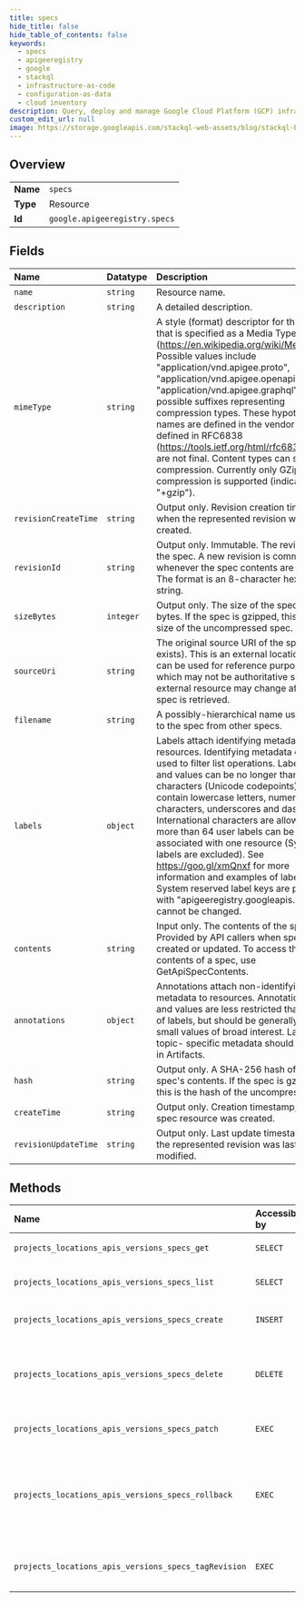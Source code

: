 ```yaml
---
title: specs
hide_title: false
hide_table_of_contents: false
keywords:
  - specs
  - apigeeregistry
  - google    
  - stackql
  - infrastructure-as-code
  - configuration-as-data
  - cloud inventory
description: Query, deploy and manage Google Cloud Platform (GCP) infrastructure and resources using SQL
custom_edit_url: null
image: https://storage.googleapis.com/stackql-web-assets/blog/stackql-blog-post-featured-image.png
---
```

  
    

## Overview
<table><tbody>
<tr><td><b>Name</b></td><td><code>specs</code></td></tr>
<tr><td><b>Type</b></td><td>Resource</td></tr>
<tr><td><b>Id</b></td><td><code>google.apigeeregistry.specs</code></td></tr>
</tbody></table>

## Fields
| Name | Datatype | Description |
|:-----|:---------|:------------|
| `name` | `string` | Resource name. |
| `description` | `string` | A detailed description. |
| `mimeType` | `string` | A style (format) descriptor for this spec that is specified as a Media Type (https://en.wikipedia.org/wiki/Media_type). Possible values include "application/vnd.apigee.proto", "application/vnd.apigee.openapi", and "application/vnd.apigee.graphql", with possible suffixes representing compression types. These hypothetical names are defined in the vendor tree defined in RFC6838 (https://tools.ietf.org/html/rfc6838) and are not final. Content types can specify compression. Currently only GZip compression is supported (indicated with "+gzip"). |
| `revisionCreateTime` | `string` | Output only. Revision creation timestamp; when the represented revision was created. |
| `revisionId` | `string` | Output only. Immutable. The revision ID of the spec. A new revision is committed whenever the spec contents are changed. The format is an 8-character hexadecimal string. |
| `sizeBytes` | `integer` | Output only. The size of the spec file in bytes. If the spec is gzipped, this is the size of the uncompressed spec. |
| `sourceUri` | `string` | The original source URI of the spec (if one exists). This is an external location that can be used for reference purposes but which may not be authoritative since this external resource may change after the spec is retrieved. |
| `filename` | `string` | A possibly-hierarchical name used to refer to the spec from other specs. |
| `labels` | `object` | Labels attach identifying metadata to resources. Identifying metadata can be used to filter list operations. Label keys and values can be no longer than 64 characters (Unicode codepoints), can only contain lowercase letters, numeric characters, underscores and dashes. International characters are allowed. No more than 64 user labels can be associated with one resource (System labels are excluded). See https://goo.gl/xmQnxf for more information and examples of labels. System reserved label keys are prefixed with "apigeeregistry.googleapis.com/" and cannot be changed. |
| `contents` | `string` | Input only. The contents of the spec. Provided by API callers when specs are created or updated. To access the contents of a spec, use GetApiSpecContents. |
| `annotations` | `object` | Annotations attach non-identifying metadata to resources. Annotation keys and values are less restricted than those of labels, but should be generally used for small values of broad interest. Larger, topic- specific metadata should be stored in Artifacts. |
| `hash` | `string` | Output only. A SHA-256 hash of the spec's contents. If the spec is gzipped, this is the hash of the uncompressed spec. |
| `createTime` | `string` | Output only. Creation timestamp; when the spec resource was created. |
| `revisionUpdateTime` | `string` | Output only. Last update timestamp: when the represented revision was last modified. |
## Methods
| Name | Accessible by | Required Params | Description |
|:-----|:--------------|:----------------|:------------|
| `projects_locations_apis_versions_specs_get` | `SELECT` | `apisId, locationsId, projectsId, specsId, versionsId` | GetApiSpec returns a specified spec. |
| `projects_locations_apis_versions_specs_list` | `SELECT` | `apisId, locationsId, projectsId, versionsId` | ListApiSpecs returns matching specs. |
| `projects_locations_apis_versions_specs_create` | `INSERT` | `apisId, locationsId, projectsId, versionsId` | CreateApiSpec creates a specified spec. |
| `projects_locations_apis_versions_specs_delete` | `DELETE` | `apisId, locationsId, projectsId, specsId, versionsId` | DeleteApiSpec removes a specified spec, all revisions, and all child resources (e.g. artifacts). |
| `projects_locations_apis_versions_specs_patch` | `EXEC` | `apisId, locationsId, projectsId, specsId, versionsId` | UpdateApiSpec can be used to modify a specified spec. |
| `projects_locations_apis_versions_specs_rollback` | `EXEC` | `apisId, locationsId, projectsId, specsId:rollback, versionsId` | RollbackApiSpec sets the current revision to a specified prior revision. Note that this creates a new revision with a new revision ID. |
| `projects_locations_apis_versions_specs_tagRevision` | `EXEC` | `apisId, locationsId, projectsId, specsId:tagRevision, versionsId` | TagApiSpecRevision adds a tag to a specified revision of a spec. |
